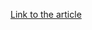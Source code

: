 [Link to the article](https://www.akamai.com/blog/security/web-application-and-api-protection-from-sql-injection-to-magecart)
